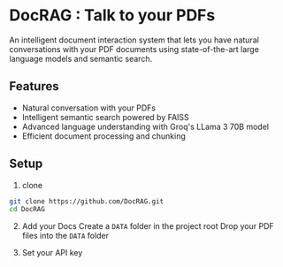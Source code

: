 # DocRAG : Talk to your PDFs
An intelligent document interaction system that lets you have natural conversations with your PDF documents using state-of-the-art large language models and semantic search.


## Features
 - Natural conversation with your PDFs
 - Intelligent semantic search powered by FAISS
 - Advanced language understanding with Groq's LLama 3 70B model
 - Efficient document processing and chunking


## Setup
1. clone
```bash
git clone https://github.com/DocRAG.git
cd DocRAG
```
2. Add your Docs
Create a `DATA` folder in the project root
Drop your PDF files into the `DATA` folder

3. Set your API key

